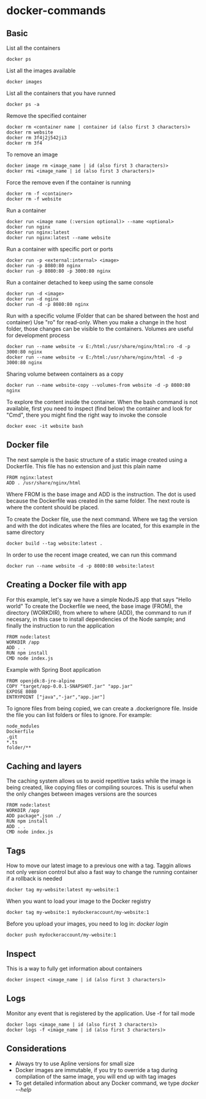 # docker-commands

## Basic

List all the containers

    docker ps
    
List all the images available

    docker images

List all the containers that you have runned

    docker ps -a
    
Remove the specified container

    docker rm <container name | container id (also first 3 characters)>
    docker rm website
    docker rm 3f4j2j542ji3
    docker rm 3f4
    
To remove an image

    docker image rm <image_name | id (also first 3 characters)>
    docker rmi <image_name | id (also first 3 characters)>
    
Force the remove even if the container is running

    docker rm -f <container>
    docker rm -f website
  
Run a container

    docker run <image name (:version optional)> --name <optional>
    docker run nginx
    docker run nginx:latest
    docker run nginx:latest --name website
    
Run a container with specific port or ports

    docker run -p <external:internal> <image>
    docker run -p 8080:80 nginx
    docker run -p 8080:80 -p 3000:80 nginx
    
Run a container detached to keep using the same console

    docker run -d <image>
    docker run -d nginx
    docker run -d -p 8080:80 nginx
    
Run with a specific volume (Folder that can be shared between the host and container) Use "ro" for read-only.
When you make a change in the host folder, those changes can be visible to the containers.
Volumes are useful for development process

    docker run --name website -v E:/html:/usr/share/nginx/html:ro -d -p 3000:80 nginx
    docker run --name website -v E:/html:/usr/share/nginx/html -d -p 3000:80 nginx
    
Sharing volume between containers as a copy

    docker run --name website-copy --volumes-from website -d -p 8080:80 nginx
    
To explore the content inside the container. When the bash command is not available, first you need to inspect (find below) the container and look for "Cmd", there you might find the right way to invoke the console

    docker exec -it website bash
    
## Docker file

The next sample is the basic structure of a static image created using a Dockerfile. This file has no extension and just this plain name

    FROM nginx:latest
    ADD . /usr/share/nginx/html
    
Where FROM is the base image and ADD is the instruction. The dot is used because the Dockerfile was created in the same folder. The next route is where the content should be placed.

To create the Docker file, use the next command. Where we tag the version and with the dot indicates where the files are located, for this example in the same directory

    docker build --tag website:latest .
    
In order to use the recent image created, we can run this command

    docker run --name website -d -p 8080:80 website:latest
    
## Creating a Docker file with app

For this example, let's say we have a simple NodeJS app that says "Hello world"
To create the Dockerfile we need, the base image (FROM), the directory (WORKDIR), from where to where (ADD), the command to run if necesary, in this case to install dependencies of the Node sample; and finally the instruction to run the application

    FROM node:latest
    WORKDIR /app
    ADD . .
    RUN npm install
    CMD node index.js
    
Example with Spring Boot application

    FROM openjdk:8-jre-alpine
    COPY "target/app-0.0.1-SNAPSHOT.jar" "app.jar"
    EXPOSE 8080
    ENTRYPOINT ["java","-jar","app.jar"]
    
To ignore files from being copied, we can create a .dockerignore file. Inside the file you can list folders or files to ignore. For example:

    node_modules
    Dockerfile
    .git
    *.ts
    folder/**

## Caching and layers

The caching system allows us to avoid repetitive tasks while the image is being created, like copying files or compiling sources. This is useful when the only changes between images versions are the sources

    FROM node:latest
    WORKDIR /app
    ADD package*.json ./
    RUN npm install
    ADD . .
    CMD node index.js
    
## Tags

How to move our latest image to a previous one with a tag. Taggin allows not only version control but also a fast way to change the running container if a rollback is needed

    docker tag my-website:latest my-website:1
    
When you want to load your image to the Docker registry

    docker tag my-website:1 mydockeraccount/my-website:1
    
Before you upload your images, you need to log in: _docker login_

    docker push mydockeraccount/my-website:1

## Inspect

This is a way to fully get information about containers

    docker inspect <image_name | id (also first 3 characters)>

## Logs

Monitor any event that is registered by the application. Use -f for tail mode

    docker logs <image_name | id (also first 3 characters)>
    docker logs -f <image_name | id (also first 3 characters)>

## Considerations

- Always try to use Apline versions for small size
- Docker images are immutable, if you try to override a tag during compilation of the same image, you will end up with <none> tag images
- To get detailed information about any Docker command, we type _docker <command> --help_
